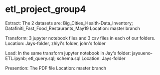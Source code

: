 # etl_project_group4

Extract: 
The 2 datasets are: Big_Cities_Health-Data_Inventory; Datafiniti_Fast_Food_Restaurants_May19
Location: master branch 

Transform:
3 jupyter notebook files and 3 csv files in each of our folders. 
Location: Jays-folder, zhiyi's folder, john's folder

Load:
In the same transform jupyter notebook in Jay's folder: jaysueno-ETL.ipynb; etl_query.sql; schema.sql
Location: Jays-folder

Presention:
The PDF file 
Location: master branch 
